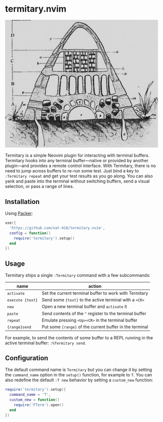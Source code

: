 termitary.nvim
==============

![Drawing of a termitary](./termitary.jpg)

Termitary is a simple Neovim plugin for interacting with terminal buffers.
Termitary hooks into any terminal buffer—native or provided by another
plugin—and provides a remote control interface. With Termitary, there is 
no need to jump across buffers to re-run some test. Just bind a key
to `:Termitary repeat` and get your test results as you go along. You
can also yank and paste into the terminal without switching buffers,
send a visual selection, or pass a range of lines.

Installation
------------

Using [Packer](https://github.com/wbthomason/packer.nvim):
```lua
use({
  'https://github.com/nat-418/termitary.nvim',
  config = function()
    require('termitary').setup()
  end
})
```

Usage
-----

Termitary ships a single `:Termitary` command with a few subcommands:

| name             | action                                                   |
| ---------------- | -------------------------------------------------------- |
| `activate`       | Set the current terminal buffer to work with Termitary   |
| `execute {text}` | Send some `{text}` to the active terminal with a `<CR>`  |
| `new`            | Open a new terminal buffer and `activate` it             |
| `paste`          | Send contents of the `"` register to the terminal buffer |
| `repeat`         | Emulate pressing `<Up><CR>` in the terminal buffer       |
| `{range}send`    | Put some `{range}` of the current buffer in the terminal |

For example, to send the contents of some buffer to a REPL running in the
active terminal buffer: `:%Termitary send`.

Configuration
-------------

The default command name is `Termitary` but you can change it by setting
the `command_name` option in the `setup()` function, for example to `T`. You can also redefine the default `:T new` behavior by setting a `custom_new` function:

```lua
require('termitary').setup({
  command_name = 'T',
  custom_new = function()
    require('FTerm').open()
  end
})
```

